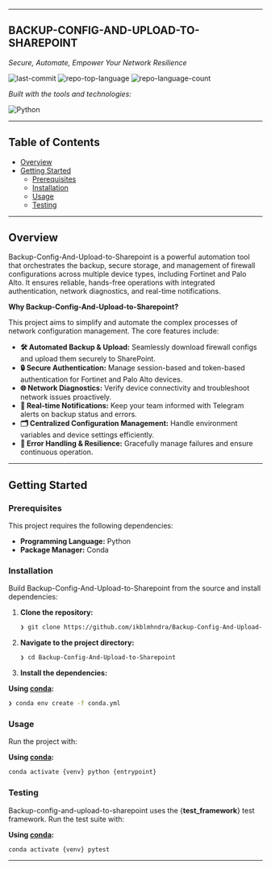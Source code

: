 ---
## BACKUP-CONFIG-AND-UPLOAD-TO-SHAREPOINT

_Secure, Automate, Empower Your Network Resilience_

![last-commit](https://img.shields.io/github/last-commit/ikblmhndra/Backup-Config-And-Upload-to-Sharepoint?style=flat&logo=git&logoColor=white&color=0080ff) ![repo-top-language](https://img.shields.io/github/languages/top/ikblmhndra/Backup-Config-And-Upload-to-Sharepoint?style=flat&color=0080ff) ![repo-language-count](https://img.shields.io/github/languages/count/ikblmhndra/Backup-Config-And-Upload-to-Sharepoint?style=flat&color=0080ff)

_Built with the tools and technologies:_

![Python](https://img.shields.io/badge/Python-3776AB.svg?style=flat&logo=Python&logoColor=white)

  

___

## Table of Contents

-   [Overview](https://github.com/ikblmhndra/Backup-Config-And-Upload-to-Sharepoint?tab=readme-ov-file#overview)
-   [Getting Started](https://github.com/ikblmhndra/Backup-Config-And-Upload-to-Sharepoint?tab=readme-ov-file#getting-started)
    -   [Prerequisites](https://github.com/ikblmhndra/Backup-Config-And-Upload-to-Sharepoint?tab=readme-ov-file#prerequisites)
    -   [Installation](https://github.com/ikblmhndra/Backup-Config-And-Upload-to-Sharepoint?tab=readme-ov-file#installation)
    -   [Usage](https://github.com/ikblmhndra/Backup-Config-And-Upload-to-Sharepoint?tab=readme-ov-file#usage)
    -   [Testing](https://github.com/ikblmhndra/Backup-Config-And-Upload-to-Sharepoint?tab=readme-ov-file#testing)

___

## Overview

Backup-Config-And-Upload-to-Sharepoint is a powerful automation tool that orchestrates the backup, secure storage, and management of firewall configurations across multiple device types, including Fortinet and Palo Alto. It ensures reliable, hands-free operations with integrated authentication, network diagnostics, and real-time notifications.

**Why Backup-Config-And-Upload-to-Sharepoint?**

This project aims to simplify and automate the complex processes of network configuration management. The core features include:

-   **🛠️ Automated Backup & Upload:** Seamlessly download firewall configs and upload them securely to SharePoint.
-   **🔒 Secure Authentication:** Manage session-based and token-based authentication for Fortinet and Palo Alto devices.
-   **🌐 Network Diagnostics:** Verify device connectivity and troubleshoot network issues proactively.
-   **📢 Real-time Notifications:** Keep your team informed with Telegram alerts on backup status and errors.
-   **🗂️ Centralized Configuration Management:** Handle environment variables and device settings efficiently.
-   **🤖 Error Handling & Resilience:** Gracefully manage failures and ensure continuous operation.

___

## Getting Started

### Prerequisites

This project requires the following dependencies:

-   **Programming Language:** Python
-   **Package Manager:** Conda

### Installation

Build Backup-Config-And-Upload-to-Sharepoint from the source and install dependencies:

1.  **Clone the repository:**
    
    ```sh
    ❯ git clone https://github.com/ikblmhndra/Backup-Config-And-Upload-to-Sharepoint
    ```
    
2.  **Navigate to the project directory:**
    
    ```sh
    ❯ cd Backup-Config-And-Upload-to-Sharepoint
    ```
    
3.  **Install the dependencies:**
    

**Using [conda](https://docs.conda.io/):**

```sh
❯ conda env create -f conda.yml
```

### Usage

Run the project with:

**Using [conda](https://docs.conda.io/):**

```sh
conda activate {venv} python {entrypoint}
```

### Testing

Backup-config-and-upload-to-sharepoint uses the {**test\_framework**} test framework. Run the test suite with:

**Using [conda](https://docs.conda.io/):**

```sh
conda activate {venv} pytest
```

___


